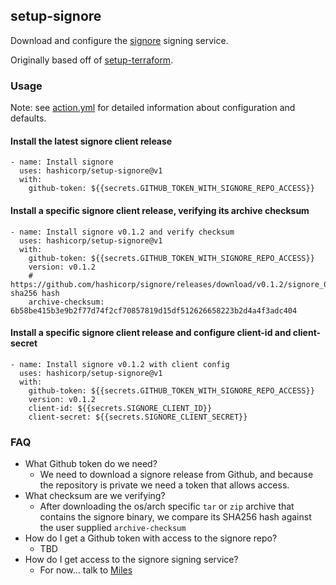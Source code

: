 ## setup-signore

Download and configure the [signore](https://github.com/hashicorp/signore) signing service.

Originally based off of [setup-terraform](https://github.com/hashicorp/setup-terraform).

### Usage

Note: see [action.yml](action.yml) for detailed information about configuration and defaults.

#### Install the latest signore client release

```
- name: Install signore
  uses: hashicorp/setup-signore@v1
  with:
    github-token: ${{secrets.GITHUB_TOKEN_WITH_SIGNORE_REPO_ACCESS}}
```

#### Install a specific signore client release, verifying its archive checksum

```
- name: Install signore v0.1.2 and verify checksum
  uses: hashicorp/setup-signore@v1
  with:
    github-token: ${{secrets.GITHUB_TOKEN_WITH_SIGNORE_REPO_ACCESS}}
    version: v0.1.2
    # https://github.com/hashicorp/signore/releases/download/v0.1.2/signore_0.1.2_darwin_x86_64.tar.gz sha256 hash
    archive-checksum: 6b58be415b3e9b2f77d74f2cf70857819d15df512626658223b2d4a4f3adc404
```

#### Install a specific signore client release and configure client-id and client-secret

```
- name: Install signore v0.1.2 with client config
  uses: hashicorp/setup-signore@v1
  with:
    github-token: ${{secrets.GITHUB_TOKEN_WITH_SIGNORE_REPO_ACCESS}}
    version: v0.1.2
    client-id: ${{secrets.SIGNORE_CLIENT_ID}}
    client-secret: ${{secrets.SIGNORE_CLIENT_SECRET}}
```

### FAQ

- What Github token do we need?
  - We need to download a signore release from Github, and because the repository is private we need a token that allows access.
- What checksum are we verifying?
  - After downloading the os/arch specific `tar` or `zip` archive that contains the signore binary, we compare its SHA256 hash against the user supplied `archive-checksum`
- How do I get a Github token with access to the signore repo?
  - TBD
- How do I get access to the signore signing service?
  - For now... talk to [Miles](mcrabill@hashicorp.com)